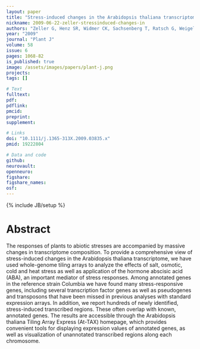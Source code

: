 ```yaml
---
layout: paper
title: "Stress-induced changes in the Arabidopsis thaliana transcriptome analyzed using whole-genome tiling arrays"
nickname: 2009-06-22-zeller-stressinduced-changes-in
authors: "Zeller G, Henz SR, Widmer CK, Sachsenberg T, Ratsch G, Weigel D, Laubinger S"
year: "2009"
journal: "Plant J"
volume: 58
issue: 6
pages: 1068-82
is_published: true
image: /assets/images/papers/plant-j.png
projects:
tags: []

# Text
fulltext:
pdf:
pdflink:
pmcid: 
preprint:
supplement:

# Links
doi: "10.1111/j.1365-313X.2009.03835.x"
pmid: 19222804

# Data and code
github:
neurovault:
openneuro:
figshare:
figshare_names:
osf:
---
```

{% include JB/setup %}

# Abstract

The responses of plants to abiotic stresses are accompanied by massive changes in transcriptome composition. To provide a comprehensive view of stress-induced changes in the Arabidopsis thaliana transcriptome, we have used whole-genome tiling arrays to analyze the effects of salt, osmotic, cold and heat stress as well as application of the hormone abscisic acid (ABA), an important mediator of stress responses. Among annotated genes in the reference strain Columbia we have found many stress-responsive genes, including several transcription factor genes as well as pseudogenes and transposons that have been missed in previous analyses with standard expression arrays. In addition, we report hundreds of newly identified, stress-induced transcribed regions. These often overlap with known, annotated genes. The results are accessible through the Arabidopsis thaliana Tiling Array Express (At-TAX) homepage, which provides convenient tools for displaying expression values of annotated genes, as well as visualization of unannotated transcribed regions along each chromosome.
